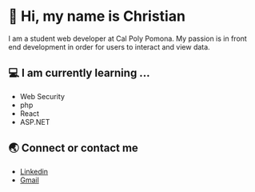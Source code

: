 # 👋 Hi, my name is Christian  
I am a student web developer at Cal Poly Pomona. My passion is in front end development in order for users to interact and view data. 



##  💻 I am currently learning ...

- Web Security
- php
- React
- ASP.NET


##  🌏 Connect or contact me 

- [Linkedin](www.linkedin.com/in/cdfalucho)
- [Gmail](cdfalucho@gmail.com)





